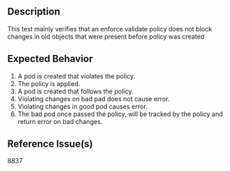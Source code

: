 ## Description

This test mainly verifies that an enforce validate policy does not block changes in old objects that were present before policy was created

## Expected Behavior

1. A pod is created that violates the policy.
2. The policy is applied.
3. A pod is created that follows the policy.
4. Violating changes on bad pad does not cause error.
5. Violating changes in good pod causes error.
6. The bad pod once passed the policy, will be tracked by the policy and return error on bad changes.
## Reference Issue(s)

8837